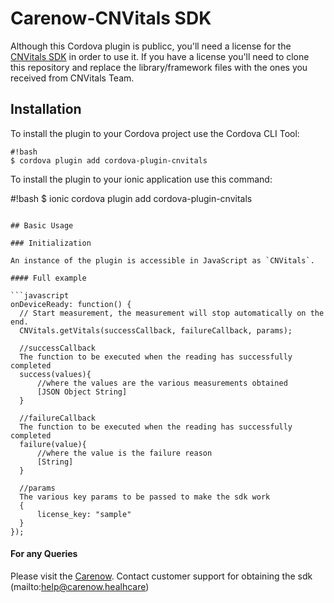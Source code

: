 # Carenow-CNVitals SDK

Although this Cordova plugin is publicc, you'll need a license for the [CNVitals SDK](http://www.cnvitals.com/) in order to use it.
If you have a license you'll need to clone this repository and replace the library/framework files with the ones you received from CNVitals Team.

## Installation

To install the plugin to your Cordova project use the Cordova CLI Tool:

```
#!bash
$ cordova plugin add cordova-plugin-cnvitals  
```

To install the plugin to your ionic application use this command:

#!bash
$ ionic cordova plugin add cordova-plugin-cnvitals  

````

## Basic Usage

### Initialization

An instance of the plugin is accessible in JavaScript as `CNVitals`.

#### Full example

```javascript
onDeviceReady: function() {
  // Start measurement, the measurement will stop automatically on the end.
  CNVitals.getVitals(successCallback, failureCallback, params);

  //successCallback
  The function to be executed when the reading has successfully completed
  success(values){
      //where the values are the various measurements obtained 
      [JSON Object String]
  }

  //failureCallback
  The function to be executed when the reading has successfully completed
  failure(value){
      //where the value is the failure reason
      [String]
  }

  //params
  The various key params to be passed to make the sdk work
  {
      license_key: "sample"
  } 
});
````


#### For any Queries

Please visit the [Carenow](https://www.carenow.healthcare).
Contact customer support for obtaining the sdk
(mailto:help@carenow.healhcare)
